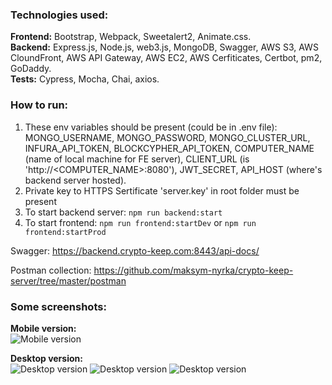 ### Technologies used:
**Frontend:** Bootstrap, Webpack, Sweetalert2, Animate.css.  
**Backend:** Express.js, Node.js, web3.js, MongoDB, Swagger, AWS S3, AWS CloundFront, AWS API Gateway, AWS EC2, AWS Cerfiticates, Certbot, pm2, GoDaddy.   
**Tests:** Cypress, Mocha, Chai, axios.  

### How to run:
1. These env variables should be present (could be in .env file): MONGO_USERNAME, MONGO_PASSWORD, MONGO_CLUSTER_URL, INFURA_API_TOKEN, BLOCKCYPHER_API_TOKEN, COMPUTER_NAME (name of local machine for FE server), CLIENT_URL (is 'http://<COMPUTER_NAME>:8080'), JWT_SECRET, API_HOST (where's backend server hosted).
2. Private key to HTTPS Sertificate 'server.key' in root folder must be present
3. To start backend server: `npm run backend:start`  
4. To start frontend: `npm run frontend:startDev` or  `npm run frontend:startProd`


Swagger:
https://backend.crypto-keep.com:8443/api-docs/

Postman collection:
https://github.com/maksym-nyrka/crypto-keep-server/tree/master/postman

### Some screenshots:
**Mobile version:**  
![Mobile version](https://crypto-keep-github-assets.s3.eu-central-1.amazonaws.com/Screenshot+2023-05-02+at+15.53.30.png)

**Desktop version:**  
![Desktop version](https://crypto-keep-github-assets.s3.eu-central-1.amazonaws.com/desktop1.png)
![Desktop version](https://crypto-keep-github-assets.s3.eu-central-1.amazonaws.com/desktop_bitcoin.png)
![Desktop version](https://crypto-keep-github-assets.s3.eu-central-1.amazonaws.com/Screenshot+2023-05-09+at+12.18.32.png)

